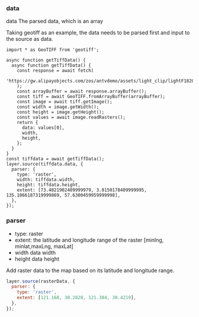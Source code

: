 ### data

data The parsed data, which is an array

Taking geotiff as an example, the data needs to be parsed first and input to the source as data.

```tsx
import * as GeoTIFF from 'geotiff';

async function getTiffData() {
  async function getTiffData() {
    const response = await fetch(
      'https://gw.alipayobjects.com/zos/antvdemo/assets/light_clip/lightF182013.tiff',
    );
    const arrayBuffer = await response.arrayBuffer();
    const tiff = await GeoTIFF.fromArrayBuffer(arrayBuffer);
    const image = await tiff.getImage();
    const width = image.getWidth();
    const height = image.getHeight();
    const values = await image.readRasters();
    return {
      data: values[0],
      width,
      height,
    };
  }
}
const tiffdata = await getTiffData();
layer.source(tiffdata.data, {
  parser: {
    type: 'raster',
    width: tiffdata.width,
    height: tiffdata.height,
    extent: [73.4821902409999979, 3.8150178409999995, 135.1066187319999869, 57.6300459959999998],
  },
});
```

### parser

- type: raster
- extent: the latitude and longitude range of the raster \[minlng, minlat,maxLng, maxLat]
- width data width
- height data height

Add raster data to the map based on its latitude and longitude range.

```javascript
layer.source(rasterData, {
  parser: {
    type: 'raster',
    extent: [121.168, 30.2828, 121.384, 30.4219],
  },
});
```
